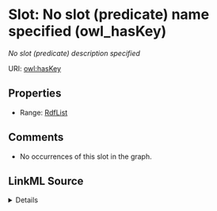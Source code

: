 

# Slot: No slot (predicate) name specified (owl_hasKey)


_No slot (predicate) description specified_







URI: [owl:hasKey](http://www.w3.org/2002/07/owl#hasKey)



<!-- no inheritance hierarchy -->








## Properties

* Range: [RdfList](../classes/RdfList.md)





## Comments

* No occurrences of this slot in the graph.



## LinkML Source

<details>

```yaml
name: owl_hasKey
description: No slot (predicate) description specified
title: No slot (predicate) name specified
comments:
- No occurrences of this slot in the graph.
from_schema: fio-kg
rank: 1000
slot_uri: owl:hasKey
alias: owl_hasKey
union_of:
- '{''domain'': ''owl_Class''}'
- '{''domain'': ''rdfs_Class''}'
range: rdf_List

```
</details>